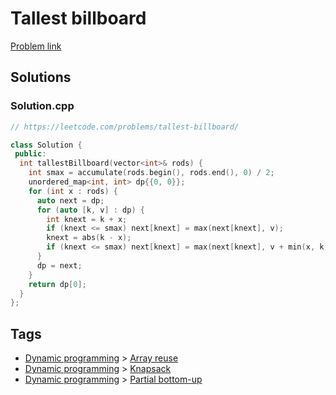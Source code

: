 # Tallest billboard

[Problem link](https://leetcode.com/problems/tallest-billboard/)

## Solutions


### Solution.cpp
```cpp
// https://leetcode.com/problems/tallest-billboard/

class Solution {
 public:
  int tallestBillboard(vector<int>& rods) {
    int smax = accumulate(rods.begin(), rods.end(), 0) / 2;
    unordered_map<int, int> dp{{0, 0}};
    for (int x : rods) {
      auto next = dp;
      for (auto [k, v] : dp) {
        int knext = k + x;
        if (knext <= smax) next[knext] = max(next[knext], v);
        knext = abs(k - x);
        if (knext <= smax) next[knext] = max(next[knext], v + min(x, k));
      }
      dp = next;
    }
    return dp[0];
  }
};
```
## Tags

* [Dynamic programming](/Collections/dynamic-programming.md#dynamic-programming) > [Array reuse](/Collections/dynamic-programming.md#array-reuse)
* [Dynamic programming](/Collections/dynamic-programming.md#dynamic-programming) > [Knapsack](/Collections/dynamic-programming.md#knapsack)
* [Dynamic programming](/Collections/dynamic-programming.md#dynamic-programming) > [Partial bottom-up](/Collections/dynamic-programming.md#partial-bottom-up)
